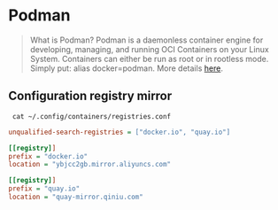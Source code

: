 # Podman

> What is Podman? Podman is a daemonless container engine for developing, managing, and running OCI Containers on your Linux System. Containers can either be run as root or in rootless mode. Simply put: alias docker=podman. More details [here](https://podman.io/whatis.html).

## Configuration registry mirror

```shell
 cat ~/.config/containers/registries.conf
```

```ini
unqualified-search-registries = ["docker.io", "quay.io"]

[[registry]]
prefix = "docker.io"
location = "ybjcc2gb.mirror.aliyuncs.com"

[[registry]]
prefix = "quay.io"
location = "quay-mirror.qiniu.com"
```

